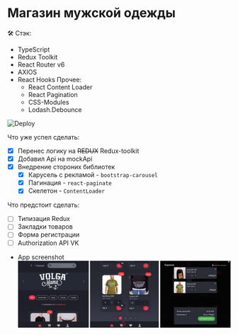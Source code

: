 # Магазин мужской одежды

🛠 Стэк: 
  - TypeScript 
  - Redux Toolkit
  - React Router v6
  - AXIOS
  - React Hooks
  Прочее: 
    - React Content Loader
    - React Pagination
    - CSS-Modules 
    - Lodash.Debounce

![Deploy](https://my-shop-knvmap9ld-max-kusov.vercel.app/)

Что уже успел сделать:
- [x] Перенес логику на ~~REDUX~~ Redux-toolkit
- [x] Добавил Api на mockApi
- [x] Внедрение стороних библиотек 
  - [x] Карусель с рекламой - `bootstrap-carousel`
  - [x] Пагинация - `react-paginate`
  - [x] Скелетон - `ContentLoader`

Что предстоит сделать:
- [ ] Типизация Redux
- [ ] Закладки товаров
- [ ] Форма регистрации 
- [ ] Authorization API VK 

* App screenshot
![App screenshot](/src/assets/images/screen.png)